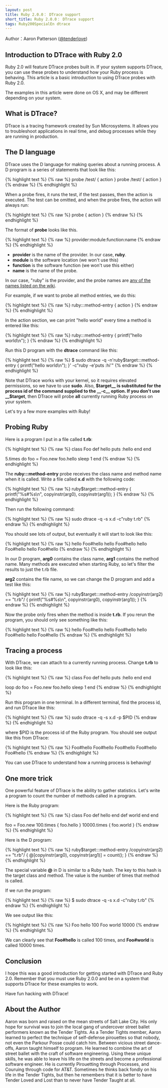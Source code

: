 ```yaml
---
layout: post
title: Ruby 2.0.0： DTrace support
short_title: Ruby 2.0.0： DTrace support
tags: Ruby200SpecialEn dtrace
---
```



Author：Aaron Patterson ([@tenderlove](https://twitter.com/tenderlove))

## Introduction to DTrace with Ruby 2.0

Ruby 2.0 will feature DTrace probes built in. If your system supports DTrace, you can use these probes to understand how your Ruby process is behaving. This article is a basic introduction to using DTrace probes with Ruby 2.0.

The examples in this article were done on OS X, and may be different depending on your system.

## What is DTrace?

DTrace is a tracing framework created by Sun Microsystems. It allows you to troubleshoot applications in real time, and debug processes while they are running in production.

## The D language

DTrace uses the D language for making queries about a running process. A D program is a series of statements that look like this:

{% highlight text %}
{% raw %}
probe /test/ { action }
probe /test/ { action }
{% endraw %}
{% endhighlight %}


When a probe fires, it runs the test, if the test passes, then the action is executed. The test can be omitted, and when the probe fires, the action will always run:

{% highlight text %}
{% raw %}
probe { action }
{% endraw %}
{% endhighlight %}


The format of __probe__ looks like this.

{% highlight text %}
{% raw %}
provider:module:function:name
{% endraw %}
{% endhighlight %}


* __provider__ is the name of the provider. In our case, __ruby__.
* __module__ is the software location (we won't use this)
* __function__ is the software function (we won't use this either)
* __name__ is the name of the probe.


In our case, "ruby" is the provider, and the probe names are [any of the names listed on the wiki](https://bugs.ruby-lang.org/projects/ruby/wiki/DTraceProbes).

For example, if we want to probe all method entries, we do this:

{% highlight text %}
{% raw %}
ruby:::method-entry { action }
{% endraw %}
{% endhighlight %}


In the action section, we can print "hello world" every time a method is entered like this:

{% highlight text %}
{% raw %}
ruby:::method-entry { printf("hello world\n"); }
{% endraw %}
{% endhighlight %}


Run this D program with the __dtrace__ command like this:

{% highlight text %}
{% raw %}
$ sudo dtrace -q -n'ruby$target:::method-entry { printf("hello world\n"); }' -c"ruby -e'puts :hi'"
{% endraw %}
{% endhighlight %}


Note that DTrace works with your kernel, so it requires elevated permissions, so we have to use __sudo__. Also, __$target__ is substituted for the process id of the command supplied to the __-c__ option. If you don't use __$target__, then DTrace will probe __all__ currently running Ruby process on your system.

Let's try a few more examples with Ruby!

## Probing Ruby

Here is a program I put in a file called __t.rb__:

{% highlight text %}
{% raw %}
class Foo
  def hello
    puts :hello
  end
end

5.times do
  foo = Foo.new
  foo.hello
  sleep 1
end
{% endraw %}
{% endhighlight %}


The __ruby:::method-entry__ probe receives the class name and method name when it is called. Write a file called __x.d__ with the following code:

{% highlight text %}
{% raw %}
ruby$target:::method-entry
{
  printf("%s#%s\n", copyinstr(arg0), copyinstr(arg1));
}
{% endraw %}
{% endhighlight %}


Then run the following command:

{% highlight text %}
{% raw %}
sudo dtrace -q -s x.d -c"ruby t.rb"
{% endraw %}
{% endhighlight %}


You should see lots of output, but eventually it will start to look like this:

{% highlight text %}
{% raw %}
hello
Foo#hello
hello
Foo#hello
hello
Foo#hello
hello
Foo#hello
{% endraw %}
{% endhighlight %}


In our D program, __arg0__ contains the class name, __arg1__ contains the method name. Many methods are executed when starting Ruby, so let's filter the results to just the t.rb file.

__arg2__ contains the file name, so we can change the D program and add a test like this:

{% highlight text %}
{% raw %}
ruby$target:::method-entry
/copyinstr(arg2) == "t.rb"/
{
  printf("%s#%s\n", copyinstr(arg0), copyinstr(arg1));
}
{% endraw %}
{% endhighlight %}


Now the probe only fires when the method is inside __t.rb__. If you rerun the program, you should only see something like this:

{% highlight text %}
{% raw %}
hello
Foo#hello
hello
Foo#hello
hello
Foo#hello
hello
Foo#hello
{% endraw %}
{% endhighlight %}


## Tracing a process

With DTrace, we can attach to a currently running process. Change __t.rb__ to look like this:

{% highlight text %}
{% raw %}
class Foo
  def hello
    puts :hello
  end
end

loop do
  foo = Foo.new
  foo.hello
  sleep 1
end
{% endraw %}
{% endhighlight %}


Run this program in one terminal. In a different terminal, find the process id, and run DTrace like this:

{% highlight text %}
{% raw %}
sudo dtrace -q -s x.d -p $PID
{% endraw %}
{% endhighlight %}


where $PID is the process id of the Ruby program. You should see output like this from DTrace:

{% highlight text %}
{% raw %}
Foo#hello
Foo#hello
Foo#hello
Foo#hello
Foo#hello
{% endraw %}
{% endhighlight %}


You can use DTrace to understand how a running process is behaving!

## One more trick

One powerful feature of DTrace is the ability to gather statistics. Let's write a program to count the number of methods called in a program.

Here is the Ruby program:

{% highlight text %}
{% raw %}
class Foo
  def hello
  end
  def world
  end
end

foo = Foo.new
100.times   { foo.hello }
10000.times { foo.world }
{% endraw %}
{% endhighlight %}


Here is the D program:

{% highlight text %}
{% raw %}
ruby$target:::method-entry
/copyinstr(arg2) == "t.rb"/
{
  @[copyinstr(arg0), copyinstr(arg1)] = count();
}
{% endraw %}
{% endhighlight %}


The special variable __@__ in D is similar to a Ruby hash. The key to this hash is the target class and method. The value is the number of times that method is called.

If we run the program:

{% highlight text %}
{% raw %}
$ sudo dtrace -q -s x.d -c"ruby t.rb"
{% endraw %}
{% endhighlight %}


We see output like this:

{% highlight text %}
{% raw %}
  Foo          hello          100
  Foo          world        10000
{% endraw %}
{% endhighlight %}


We can clearly see that __Foo#hello__ is called 100 times, and __Foo#world__ is called 10000 times.

## Conclusion

I hope this was a good introduction for getting started with DTrace and Ruby 2.0. Remember that you must use Ruby 2.0.0 and be on a system that supports DTrace for these examples to work.

Have fun hacking with DTrace!

## About the Author

Aaron was born and raised on the mean streets of Salt Lake City. His only hope for survival was to join the local gang of undercover street ballet performers known as the Tender Tights. As a Tender Tights member, Aaron learned to perfect the technique of self-defense pirouettes so that nobody, not even the Parkour Posse could catch him. Between vicious street dance-offs, Aaron taught himself to program. He learned to combine the art of street ballet with the craft of software engineering. Using these unique skills, he was able to leave his life on the streets and become a professional software engineer. He is currently Pirouetting through Processes, and Couruing through code for AT&amp;T. Sometimes he thinks back fondly on his life in the Tender Tights, but then he remembers that it is better to have Tender Loved and Lost than to never have Tender Taught at all.


